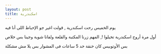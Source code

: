 ```yaml
---
layout: post
title: اسكندرية
---
```

يوم الخميس رحت اسكندرية , قولت اغير جو الإحباط اللى أنا فيه

أول مرة أروح اسكندرية تخيلوا !, المهم زرنا المكتبة والقلعة ولفانا شوية وجينا بس خلاص

بس الأوتوبيس كان خنقة خد 5 ساعات فى المشوار بس يلا مش مشكلة

